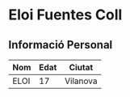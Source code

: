 # Eloi Fuentes Coll

## Informació Personal


| Nom      | Edat | Ciutat     |
|----------|------|------------|
| ELOI     | 17   | Vilanova   |
